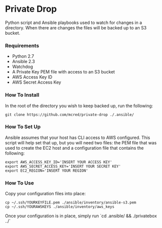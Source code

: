 # Private Drop

<p>Python script and Ansible playbooks used to watch for changes in a directory. When there are changes the files will be backed up to an S3 bucket.</p>

### Requirements
* Python 2.7
* Ansible 2.3
* Watchdog
* A Private Key PEM file with access to an S3 bucket
* AWS Access Key ID
* AWS Secret Access Key

### How To Install
<p>In the root of the directory you wish to keep backed up, run the following:</p>

`git clone https://github.com/mcred/private-drop ./.ansible/`

### How To Set Up
<p>Ansible assumes that your host has CLI access to AWS configured. This script will help set that up, but you will need two files: the PEM file that was used to create the EC2 host and a configuration file that contains the following:</p>

```
export AWS_ACCESS_KEY_ID='INSERT YOUR ACCESS KEY'
export AWS_SECRET_ACCESS_KEY='INSERT YOUR SECRET KEY'
export EC2_REGION='INSERT YOUR REGION'
```

### How To Use
<p>Copy your configuration files into place:</p>

```
cp ~/.ssh/YOURKEYFILE.pem ./ansible/inventory/ansible-s3.pem
cp ~/.ssh/YOURAWSKEYS ./ansible/inventory/aws_keys
```
<p>Once your configuration is in place, simply run `cd .ansible/ && ./privatebox ../`</p>
